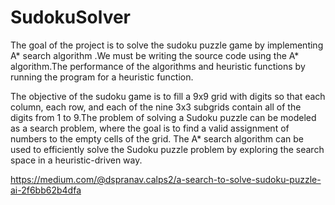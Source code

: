 # SudokuSolver

The goal of the project is to solve the sudoku puzzle game by implementing A* search algorithm .We must be writing the source code using the A* algorithm.The performance of the algorithms and heuristic functions by running the program for a heuristic function.

The objective of the sudoku game is to fill a 9x9 grid with digits so that each column, each row, and each of the nine 3x3 subgrids contain all of the digits from 1 to 9.The problem of solving a Sudoku puzzle can be modeled as a search problem, where the goal is to find a valid assignment of numbers to the empty cells of the grid. The A* search algorithm can be used to efficiently solve the Sudoku puzzle problem by exploring the search space in a heuristic-driven way.

https://medium.com/@dspranav.calps2/a-search-to-solve-sudoku-puzzle-ai-2f6bb62b4dfa
